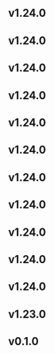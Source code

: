 ## v1.24.0
## v1.24.0
## v1.24.0
## v1.24.0
## v1.24.0
## v1.24.0
## v1.24.0
## v1.24.0
## v1.24.0
## v1.24.0
## v1.24.0
## v1.23.0
## v0.1.0
